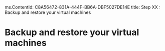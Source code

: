 ms.ContentId: C8A56472-831A-444F-BB6A-DBF5027DE14E
title: Step XX : Backup and restore your virtual machines


# Backup and restore your virtual machines #


